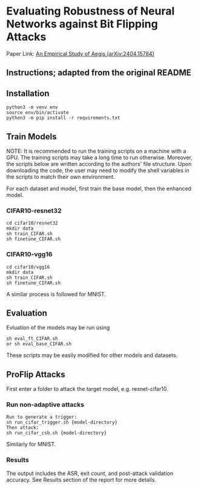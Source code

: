 # Evaluating Robustness of Neural Networks against Bit Flipping Attacks

Paper Link: [An Empirical Study of Aegis (arXiv:2404.15784)](https://arxiv.org/abs/2404.15784)

## Instructions; adapted from the original README

## Installation

    python3 -m venv env
    source env/bin/activate
    python3 -m pip install -r requirements.txt


## Train Models
NOTE: It is recommended to run the training scripts on a machine with a GPU. The training scripts may take a long time to run otherwise. Moreover, the scripts below are written according to the authors' file structure. Upon downloading the code, the user may need to modify the shell variables in the scripts to match their own environment.

For each dataset and model, first train the base model, then the enhanced model.

### CIFAR10-resnet32
    cd cifar10/resnet32
    mkdir data
    sh train_CIFAR.sh
    sh finetune_CIFAR.sh
    
### CIFAR10-vgg16
    cd cifar10/vgg16
    mkdir data
    sh train_CIFAR.sh
    sh finetune_CIFAR.sh
    
A similar process is followed for MNIST.

## Evaluation
Evluation of the models may be run using 
    
    sh eval_ft_CIFAR.sh
    or sh eval_base_CIFAR.sh

These scripts may be easily modified for other models and datasets.

    
## ProFlip Attacks
First enter a folder to attack the target model, e.g. resnet-cifar10.

### Run non-adaptive attacks
    Run to generate a trigger: 
    sh run_cifar_trigger.sh {model-directory}
    Then attack:
    sh run_cifar_csb.sh {model-directory}
    
Similarly for MNIST.

### Results
The output includes the ASR, exit count, and post-attack validation accuracy. See Results section of the report for more details.
